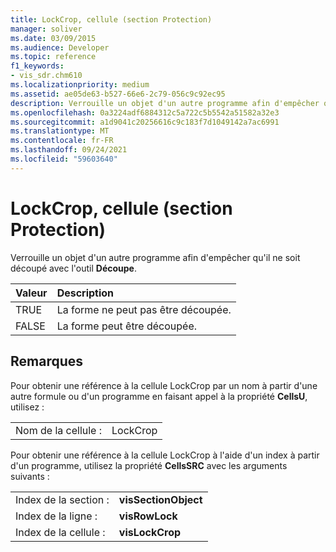 ```yaml
---
title: LockCrop, cellule (section Protection)
manager: soliver
ms.date: 03/09/2015
ms.audience: Developer
ms.topic: reference
f1_keywords:
- vis_sdr.chm610
ms.localizationpriority: medium
ms.assetid: ae05de63-b527-66e6-2c79-056c9c92ec95
description: Verrouille un objet d'un autre programme afin d'empêcher qu'il ne soit découpé avec l'outil Découpe.
ms.openlocfilehash: 0a3224adf6884312c5a722c5b5542a51582a32e3
ms.sourcegitcommit: a1d9041c20256616c9c183f7d1049142a7ac6991
ms.translationtype: MT
ms.contentlocale: fr-FR
ms.lasthandoff: 09/24/2021
ms.locfileid: "59603640"
---
```

# <a name="lockcrop-cell-protection-section"></a>LockCrop, cellule (section Protection)

Verrouille un objet d'un autre programme afin d'empêcher qu'il ne soit découpé avec l'outil **Découpe**. 
  
|**Valeur**|**Description**|
|:-----|:-----|
| TRUE  <br/> | La forme ne peut pas être découpée.  <br/> |
| FALSE  <br/> | La forme peut être découpée.  <br/> |
   
## <a name="remarks"></a>Remarques

Pour obtenir une référence à la cellule LockCrop par un nom à partir d'une autre formule ou d'un programme en faisant appel à la propriété **CellsU**, utilisez : 
  
|||
|:-----|:-----|
| Nom de la cellule :  <br/> | LockCrop  <br/> |
   
Pour obtenir une référence à la cellule LockCrop à l'aide d'un index à partir d'un programme, utilisez la propriété **CellsSRC** avec les arguments suivants : 
  
|||
|:-----|:-----|
| Index de la section :  <br/> |**visSectionObject** <br/> |
| Index de la ligne :  <br/> |**visRowLock** <br/> |
| Index de la cellule :  <br/> |**visLockCrop** <br/> |
   

